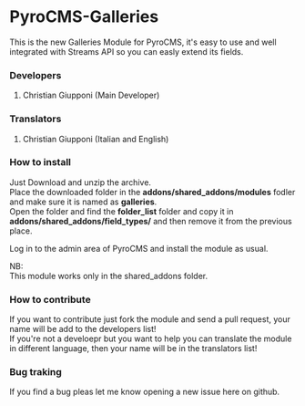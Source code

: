 PyroCMS-Galleries
=================

This is the new Galleries Module for PyroCMS, it's easy to use and well integrated with Streams API so you can easly extend its fields.


### Developers

1. Christian Giupponi (Main Developer)

### Translators
1. Christian Giupponi (Italian and English)

### How to install
Just Download and unzip the archive.  
Place the downloaded folder in the **addons/shared_addons/modules** fodler and make sure it is named as **galleries**.  
Open the folder and find the **folder_list** folder and copy it in **addons/shared_addons/field_types/** and then remove it from the previous place.

Log in to the admin area of PyroCMS and install the module as usual.

NB:  
This module works only in the shared_addons folder.

### How to contribute
If you want to contribute just fork the module and send a pull request, your name will be add to the developers list!  
If you're not a develoepr but you want to help you can translate the module in different language, then your name will be in the translators list!

### Bug traking
If you find a bug pleas let me know opening a new issue here on github.